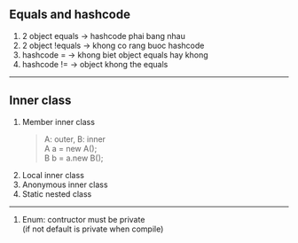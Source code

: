 ## Equals and hashcode
1. 2 object equals -> hashcode phai bang nhau
2. 2 object !equals -> khong co rang buoc hashcode
3. hashcode = -> khong biet object equals hay khong
4. hashcode != -> object khong the equals
***
## Inner class
1. Member inner class
   > A: outer, B: inner  
        A a = new A();  
        B b = a.new B();
2. Local inner class
3. Anonymous inner class
4. Static nested class

***
1. Enum: contructor must be private  
(if not default is private when compile)

